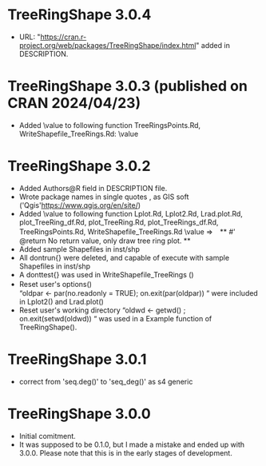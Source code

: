 # TreeRingShape 3.0.4 
* URL: "https://cran.r-project.org/web/packages/TreeRingShape/index.html" added in DESCRIPTION.

# TreeRingShape 3.0.3 (published on CRAN 2024/04/23)
* Added  \\value to following function
 TreeRingsPoints.Rd,  WriteShapefile_TreeRings.Rd: \value 
     
# TreeRingShape 3.0.2
* Added Authors@R field in  DESCRIPTION file.
* Wrote package names in single quotes , as GIS soft ('Qgis'<https://www.qgis.org/en/site/>)
* Added  \\value to following function
       Lplot.Rd, Lplot2.Rd, Lrad.plot.Rd, plot_TreeRing_df.Rd, plot_TreeRing.Rd,
  plot_TreeRings_df.Rd, TreeRingsPoints.Rd, WriteShapefile_TreeRings.Rd
    \\value  ⇒　** #' @return No return value, only draw tree ring plot. **
* Added  sample Shapefiles in inst/shp
* All  dontrun{} were deleted, and capable of execute with  sample Shapefiles in inst/shp
* A donttest{} was used in WriteShapefile_TreeRings ()
* Reset user's options()　  
  “oldpar <- par(no.readonly = TRUE);   on.exit(par(oldpar)) “ were included  in Lplot2() and Lrad.plot()
* Reset user's working directory 
     “oldwd <- getwd() ; on.exit(setwd(oldwd)) “ was used in a Example function of  TreeRingShape(). 

# TreeRingShape 3.0.1
* correct from 'seq.deg()' to 'seq_deg()' as s4 generic 

# TreeRingShape 3.0.0
* Initial comitment. 
* It was supposed to be 0.1.0, but I made a mistake and ended up with 3.0.0. Please note that this is in the early stages of development.
